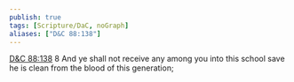 ```yaml
---
publish: true
tags: [Scripture/DaC, noGraph]
aliases: ["D&C 88:138"]
---
```

[D&C 88:138](https://churchofjesuschrist.org/study/scriptures/dc-testament/dc/88?lang=eng&id=p138#p138) 8 And ye shall not receive any among you into this school save he is clean from the blood of this generation;
